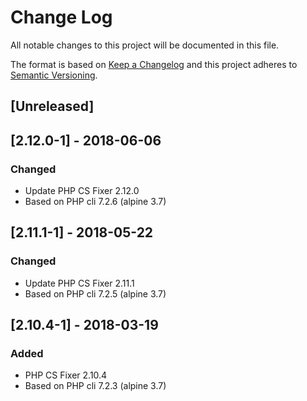 # Change Log
All notable changes to this project will be documented in this file.

The format is based on [Keep a Changelog](http://keepachangelog.com/)
and this project adheres to [Semantic Versioning](http://semver.org/).

## [Unreleased]

## [2.12.0-1] - 2018-06-06
### Changed
- Update PHP CS Fixer 2.12.0
- Based on PHP cli 7.2.6 (alpine 3.7)

## [2.11.1-1] - 2018-05-22
### Changed
- Update PHP CS Fixer 2.11.1
- Based on PHP cli 7.2.5 (alpine 3.7)

## [2.10.4-1] - 2018-03-19
### Added
- PHP CS Fixer 2.10.4
- Based on PHP cli 7.2.3 (alpine 3.7)

